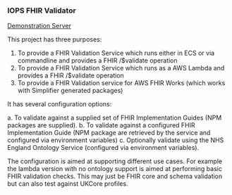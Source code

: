 ### IOPS FHIR Validator

[Demonstration Server](http://lb-fhir-validator-924628614.eu-west-2.elb.amazonaws.com/)

This project has three purposes: 

1. To provide a FHIR Validation Service which runs either in ECS or via commandline and provides a FHIR /$validate operation 
2. To provide a FHIR Validation Service which runs as a AWS Lambda and provides a FHIR /$validate operation
3. To provide a FHIR Validation service for AWS FHIR Works (which works with Simplifier generated packages)

It has several configuration options: 

a. To validate against a supplied set of FHIR Implementation Guides (NPM packages are supplied).
b. To validate against a configured FHIR Implementation Guide (NPM package are retrieved by the service and configured via environment variables)
c. Optionally validate using the NHS England Ontology Service (configured via environment variables).

The configuration is aimed at supporting different use cases. For example the lambda version with no ontology support is aimed at performing basic FHIR validation checks. This may just be FHIR core and schema validation but can also test against UKCore profiles.




